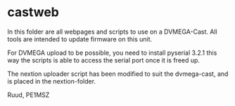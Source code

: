 # castweb
In this folder are all webpages and scripts to use on a DVMEGA-Cast.
All tools are intended to update firmware on this unit.

For DVMEGA upload to be possible, you need to install pyserial 3.2.1
this way the scripts is able to access the serial port once it is freed up.

The nextion uploader script has been modified to suit the dvmega-cast, and is placed in the nextion-folder.

Ruud, PE1MSZ
